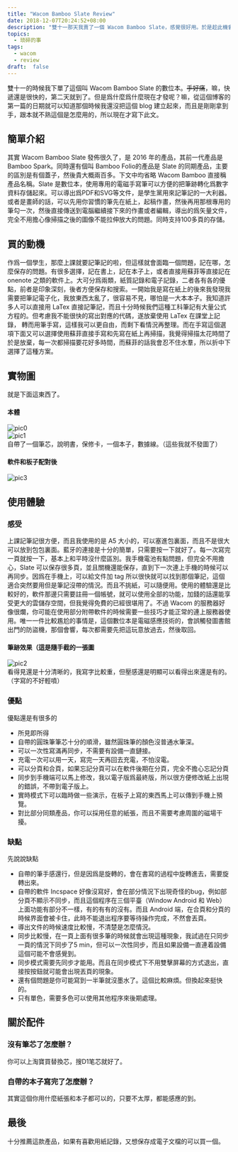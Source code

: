 ```yaml
---
title: "Wacom Bamboo Slate Review"
date: 2018-12-07T20:24:52+08:00
description: "雙十一那天我賣了一個 Wacom Bamboo Slate，感覺很好用。於是趁此機會水一篇。"
topics:
  - 琐碎的事
tags:
  - wacom
  - review
draft:  false
---
```

雙十一的時候我下單了這個叫 Wacom Bamboo Slate 的數位本。~~手好痛~~，嘛，快遞還是很快的，第二天就到了。但是爲什麼爲什麼現在才發呢？嘛，從這個博客的第一篇的日期就可以知道那個時候我還沒把這個 blog 建立起來，而且是剛剛拿到手，跟本就不熟這個是怎麼用的，所以現在才寫下此文。
## 簡單介紹
其實 Wacom Bamboo Slate 發佈很久了，是 2016 年的產品，其前一代產品是 Bamboo Spark。同時還有個叫 Bamboo Folio的產品是 Slate 的同期產品，主要的區別是有個蓋子，然後貴大概兩百多。下文中均省略 Wacom Bamboo 直接稱產品名稱。Slate 是數位本，使用專用的電磁手寫筆可以方便的把筆跡轉化爲數字資料存儲起來。可以導出爲PDF和SVG等文件，是學生黨用來記筆記的一大利器。或者是畫師的話，可以先用你習慣的筆先在紙上，起稿作畫，然後再用那根專用的筆勾一次，然後直接傳送到電腦繼續接下來的作畫或者編輯，導出的爲矢量文件，完全不用擔心像掃描之後的圖像不能拉伸放大的問題。同時支持100多頁的存儲。
## 買的動機
作爲一個學生，那麼上課就要記筆記的啦，但這樣就會面臨一個問題，記在哪，怎麼保存的問題。有很多選擇，記在書上，記在本子上，或者直接用蘇菲等直接記在 onenote 之類的軟件上。大可分爲兩類，紙質記錄和電子記錄，二者各有各的優點，前者是印象深刻，後者方便保存和搜索。一開始我是寫在紙上的後來我發現我需要把筆記電子化，我放東西太亂了，很容易不見，哪怕是一大本本子。我知道許多人可以直接用 LaTex 直接記筆記，而且十分時候我們這種工科筆記有大量公式方程的。但考慮我不能很快的寫出對應的代碼，遂放棄使用 LaTex 在課堂上記錄， 轉而用筆手寫，這樣我可以更自由，而剩下看情況再整理。而在手寫這個選項下面又可以選擇使用蘇菲直接手寫和先寫在紙上再掃描，我覺得掃描太花時間了於是放棄，每一次都掃描要花好多時間，而蘇菲的話我會忍不住水羣，所以折中下選擇了這種方案。
## 實物圖 
就是下面這東西了。
#### 本體
![pic0](/public/pic/slate-review0.jpg)  
![pic1](/public/pic/slate-review1.jpg)  
自帶了一個筆芯，說明書，保修卡，一個本子，數據線。（這些我就不發圖了）
#### 軟件和板子配對後
![pic3](/public/pic/slate-review3.jpg)  
## 使用體驗
### 感受
上課記筆記很方便，而且我使用的是 A5 大小的，可以塞進包裏面，而且不是很大可以放到包包裏面。藍牙的連接是十分的簡單，只需要按一下就好了。每一次寫完一頁就按一下，基本上和平時沒什麼區別。我手機電池有點問題，但完全不用擔心，Slate 可以保存很多頁，並且關機還能保存，直到下一次連上手機的時候可以再同步。因爲在手機上，可以給文件加 tag 
所以很快就可以找到那個筆記，這個適合突然要用但是筆記沒帶的情況。而且不挑紙，可以隨便用。使用的體驗還是比較好的，軟件那邊只需要註冊一個帳號，就可以使用全部的功能，加錢的話還能享受更大的雲儲存空間，但我覺得免費的已經很堪用了。不過 Wacom 的服務器好像很爛，你可能在使用部分附帶軟件的時候需要一些技巧才能正常的連上服務器使用。唯一一件比較尷尬的事情是，這個數位本是電磁感應技術的，會誤觸發圖書館出門的防盜機，那個會響，每次都需要先把這玩意放過去，然後取回。  
#### 筆跡效果（這是隨手截的一張圖  
![pic2](/public/pic/slate-review2.jpg)  
看得見還是十分清晰的，我寫字比較重，但壓感還是明顯可以看得出來還是有的。（字寫的不好輕噴）
### 優點
優點還是有很多的

- 所見即所得
- 自帶的圓珠筆筆芯十分的順滑，雖然圓珠筆的顏色沒普通水筆深。
- 可以一次性寫滿再同步，不需要有設備一直鏈接。
- 充電一次可以用一天，寫完一天再回去充電，不怕沒電。
- 可以分頁和合頁，如果忘記分頁可以在軟件後期在分頁，完全不擔心忘記分頁
- 同步到手機端可以馬上修改，我以電子版爲最終版，所以很方便修改紙上出現的錯誤，不帶到電子版上。
- 實時模式下可以臨時做一些演示，在板子上寫的東西馬上可以傳到手機上預覽。
- 對比部分同類產品，你可以採用任意的紙張，而且不需要考慮周圍的磁場干擾。

### 缺點
先說說缺點

- 自帶的筆手感還行，但是因爲是旋轉的，會在書寫的過程中旋轉進去，需要旋轉出來。
- 自帶的軟件 Incspace 好像沒寫好，會在部分情況下出現奇怪的bug，例如部分頁不顯示不同步，而且這個程序在三個平臺（Window Android 和 Web）上面功能有部分不一樣，有的有有的沒有。而且 Android 端，在合頁和分頁的時候界面會被卡住，此時不能退出程序要等待操作完成，不然會丟頁。
- 導出文件的時候速度比較慢，不清楚是怎麼情況。
- 同步比較慢，在一頁上面有很多筆的時候就會出現這種現象，我試過在只同步一頁的情況下同步了5 min，但可以一次性同步，而且如果設備一直連着設備這個可能不會感覺到。
- 同步模式需要先同步才能用。而且在同步模式下不用雙擊屏幕的方式退出，直接按按鈕就可能會出現丟頁的現象。
- 還有個問題是你可能寫到一半筆就沒墨水了。這個比較麻煩。但換起來挺快的。
- 只有單色，需要多色可以使用其他程序來後期處理。

## 關於配件
### 沒有筆芯了怎麼辦？  
你可以上淘寶買替換芯，搜D1笔芯就好了。  
### 自帶的本子寫完了怎麼辦？
其實這個你用什麼紙張和本子都可以的，只要不太厚，都能感應的到。

## 最後
十分推薦這款產品，如果有喜歡用紙記錄，又想保存成電子文檔的可以買一個。
